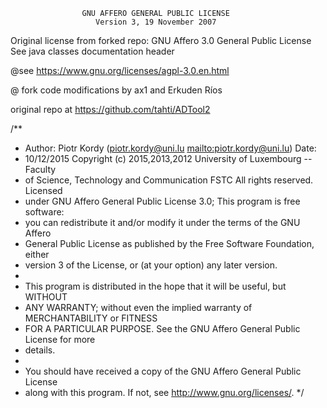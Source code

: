                     GNU AFFERO GENERAL PUBLIC LICENSE
                       Version 3, 19 November 2007

Original license from forked repo: GNU Affero 3.0 General Public License See java classes documentation header
 
@see https://www.gnu.org/licenses/agpl-3.0.en.html

@ fork code modifications by ax1 and Erkuden Ríos
 
 original repo at https://github.com/tahti/ADTool2


/**
 * Author: Piotr Kordy (piotr.kordy@uni.lu <mailto:piotr.kordy@uni.lu>) Date:
 * 10/12/2015 Copyright (c) 2015,2013,2012 University of Luxembourg -- Faculty
 * of Science, Technology and Communication FSTC All rights reserved. Licensed
 * under GNU Affero General Public License 3.0; This program is free software:
 * you can redistribute it and/or modify it under the terms of the GNU Affero
 * General Public License as published by the Free Software Foundation, either
 * version 3 of the License, or (at your option) any later version.
 *
 * This program is distributed in the hope that it will be useful, but WITHOUT
 * ANY WARRANTY; without even the implied warranty of MERCHANTABILITY or FITNESS
 * FOR A PARTICULAR PURPOSE. See the GNU Affero General Public License for more
 * details.
 *
 * You should have received a copy of the GNU Affero General Public License
 * along with this program. If not, see <http://www.gnu.org/licenses/>.
 */
